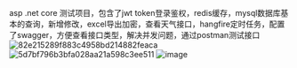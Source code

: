 asp .net core 测试项目，包含了jwt token登录鉴权，redis缓存，mysql数据库基本的查询，新增修改，excel导出加密，查看天气接口，hangfire定时任务，配置了swagger，方便查看接口类型，解决并发问题，通过postman测试接口
![82e215289f883c4958bd214882feaca](https://github.com/user-attachments/assets/fca44370-4ce6-4efe-91c4-42a5520279f6)
![5d7bf796b3bfa028aa21a598c3ee511](https://github.com/user-attachments/assets/6faa46b1-5285-4c7a-9032-ed21be37037b)
![image](https://github.com/user-attachments/assets/40ffd48d-e58f-4b1e-b872-79377cc87f65)

